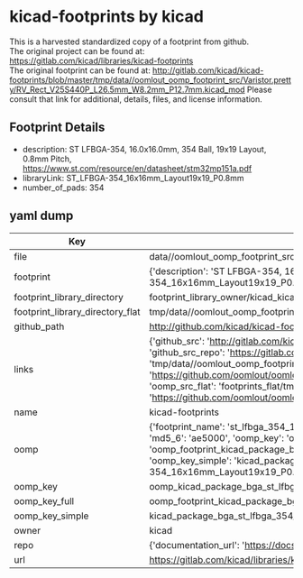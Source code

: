 # kicad-footprints by kicad  
This is a harvested standardized copy of a footprint from github.  
The original project can be found at:  
https://gitlab.com/kicad/libraries/kicad-footprints  
The original footprint can be found at:
http://gitlab.com/kicad/kicad-footprints/blob/master/tmp/data//oomlout_oomp_footprint_src/Varistor.pretty/RV_Rect_V25S440P_L26.5mm_W8.2mm_P12.7mm.kicad_mod
Please consult that link for additional, details, files, and license information.  
## Footprint Details
* description: ST LFBGA-354, 16.0x16.0mm, 354 Ball, 19x19 Layout, 0.8mm Pitch, https://www.st.com/resource/en/datasheet/stm32mp151a.pdf  
* libraryLink: ST_LFBGA-354_16x16mm_Layout19x19_P0.8mm  
* number_of_pads: 354  
## yaml dump  
| Key | Value |  
| --- | --- |  
| file | data//oomlout_oomp_footprint_src/kicad-footprints/Package_BGA.pretty/ST_LFBGA-354_16x16mm_Layout19x19_P0.8mm.kicad_mod |  
| footprint | {'description': 'ST LFBGA-354, 16.0x16.0mm, 354 Ball, 19x19 Layout, 0.8mm Pitch, https://www.st.com/resource/en/datasheet/stm32mp151a.pdf', 'libraryLink': 'ST_LFBGA-354_16x16mm_Layout19x19_P0.8mm', 'number_of_pads': 354} |  
| footprint_library_directory | footprint_library_owner/kicad_kicad-footprints/ |  
| footprint_library_directory_flat | tmp/data//oomlout_oomp_footprint_src/footprints_flat/kicad_package_bga_st_lfbga_354_16x16mm_layout19x19_p0_8mm/working |  
| github_path | http://github.com/kicad/kicad-footprints/blob/master/tmp/data//oomlout_oomp_footprint_src/Package_BGA.pretty/ST_LFBGA-354_16x16mm_Layout19x19_P0.8mm.kicad_mod |  
| links | {'github_src': 'http://gitlab.com/kicad/kicad-footprints/blob/master/tmp/data//oomlout_oomp_footprint_src/Varistor.pretty/RV_Rect_V25S440P_L26.5mm_W8.2mm_P12.7mm.kicad_mod', 'github_src_repo': 'https://gitlab.com/kicad/libraries/kicad-footprints', 'oomp_bot': 'tmp/data//oomlout_oomp_footprint_src/footprints/kicad_package_bga_st_lfbga_354_16x16mm_layout19x19_p0_8mm/working', 'oomp_bot_github': 'https://github.com/oomlout/oomlout_oomp_footprint_bot/tree/main/tmp/data//oomlout_oomp_footprint_src/footprints/kicad_package_bga_st_lfbga_354_16x16mm_layout19x19_p0_8mm/working', 'oomp_src_flat': 'footprints_flat/tmp/data//oomlout_oomp_footprint_src/footprints_flat/kicad_package_bga_st_lfbga_354_16x16mm_layout19x19_p0_8mm/working', 'oomp_src_flat_github': 'https://github.com/oomlout/oomlout_oomp_footprint_src/tree/main/tmp/data//oomlout_oomp_footprint_src/footprints_flat/kicad_package_bga_st_lfbga_354_16x16mm_layout19x19_p0_8mm/working'} |  
| name | kicad-footprints |  
| oomp | {'footprint_name': 'st_lfbga_354_16x16mm_layout19x19_p0_8mm', 'library_name': 'package_bga', 'md5': 'ae50008b2c4cc28fd6a392491e3f009b', 'md5_10': 'ae50008b2c', 'md5_5': 'ae500', 'md5_6': 'ae5000', 'oomp_key': 'oomp_kicad_package_bga_st_lfbga_354_16x16mm_layout19x19_p0_8mm', 'oomp_key_extra': 'oomp_footprint_kicad_package_bga_st_lfbga_354_16x16mm_layout19x19_p0_8mm', 'oomp_key_full': 'oomp_footprint_kicad_package_bga_st_lfbga_354_16x16mm_layout19x19_p0_8mm_ae5000', 'oomp_key_simple': 'kicad_package_bga_st_lfbga_354_16x16mm_layout19x19_p0_8mm', 'original_filename': 'data//oomlout_oomp_footprint_src/kicad-footprints/Package_BGA.pretty/ST_LFBGA-354_16x16mm_Layout19x19_P0.8mm.kicad_mod', 'owner_name': 'kicad'} |  
| oomp_key | oomp_kicad_package_bga_st_lfbga_354_16x16mm_layout19x19_p0_8mm |  
| oomp_key_full | oomp_footprint_kicad_package_bga_st_lfbga_354_16x16mm_layout19x19_p0_8mm |  
| oomp_key_simple | kicad_package_bga_st_lfbga_354_16x16mm_layout19x19_p0_8mm |  
| owner | kicad |  
| repo | {'documentation_url': 'https://docs.github.com/rest/repos/repos#get-a-repository', 'message': 'Not Found'} |  
| url | https://gitlab.com/kicad/libraries/kicad-footprints |  

